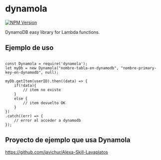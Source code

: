 # dynamola

 [![NPM Version](https://img.shields.io/npm/v/dynamola.svg?style=flat)](https://npmjs.org/package/dynamola)

DynamoDB easy library for Lambda functions.

## Ejemplo de uso

```

const Dynamola = require('dynamola');
let myDb = new Dynamola("nombre-tabla-en-dynamodb", "nombre-primary-key-en-dynamodb", null);

myDb.getItem(userID).then((data) => {
    if(!data){
        // item no existe
    }
    else {
        // item devuelto OK
    }
})
.catch((err) => {
    // error al acceder a dynamodb
});
```

## Proyecto de ejemplo que usa Dynamola

https://github.com/javichur/Alexa-Skill-Lavaplatos